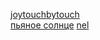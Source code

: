 
<a href="https://yantar78.github.io/midi-host/joytouchbytouch_Joy.mid" download>joytouchbytouch</a><br>
<a href="https://yantar78.github.io/midi-host/Alekseev - Пьяное солнце (minus 4).mid" download>пьяное солнце</a>
<a href="https://yantar78.github.io/midi-host/nel.mid" download>nel</a><br>

